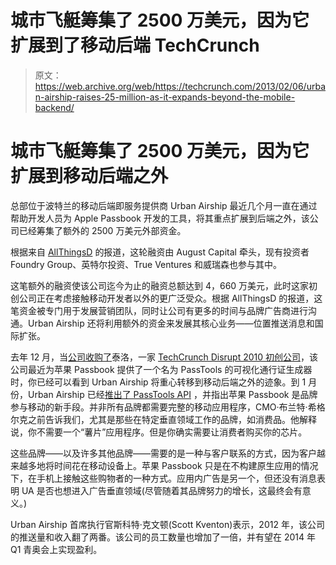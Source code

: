 # 城市飞艇筹集了 2500 万美元，因为它扩展到了移动后端 TechCrunch

> 原文：<https://web.archive.org/web/https://techcrunch.com/2013/02/06/urban-airship-raises-25-million-as-it-expands-beyond-the-mobile-backend/>

# 城市飞艇筹集了 2500 万美元，因为它扩展到移动后端之外

总部位于波特兰的移动后端即服务提供商 Urban Airship 最近几个月一直在通过帮助开发人员为 Apple Passbook 开发的工具，将其重点扩展到后端之外，该公司已经筹集了额外的 2500 万美元外部资金。

根据来自 [AllThingsD](https://web.archive.org/web/20221207200155/http://allthingsd.com/20130206/urban-airship-nabs-25-million-in-additional-funding/) 的报道，这轮融资由 August Capital 牵头，现有投资者 Foundry Group、英特尔投资、True Ventures 和威瑞森也参与其中。

这笔额外的融资使该公司迄今为止的融资总额达到 4，660 万美元，此时这家初创公司正在考虑接触移动开发者以外的更广泛受众。根据 AllThingsD 的报道，这笔资金被专门用于发展营销团队，同时让公司有更多的时间与品牌广告商进行沟通。Urban Airship 还将利用额外的资金来发展其核心业务——位置推送消息和国际扩张。

去年 12 月，当[公司收购了](https://web.archive.org/web/20221207200155/https://beta.techcrunch.com/2012/12/04/urban-airship-acquires-tello-maker-of-passtools-for-apples-passbook-because-not-all-brands-need-fully-featured-apps/)泰洛，一家 [TechCrunch Disrupt 2010 初创公司](https://web.archive.org/web/20221207200155/https://beta.techcrunch.com/2010/09/28/tello-gives-businesses-consumer-feedback-on-the-fly/)，该公司最近为苹果 Passbook 提供了一个名为 PassTools 的可视化通行证生成器时，你已经可以看到 Urban Airship 将重心转移到移动后端之外的迹象。到 1 月份，Urban Airship 已经[推出了 PassTools API](https://web.archive.org/web/20221207200155/https://beta.techcrunch.com/2013/01/04/urban-airship-now-offering-access-to-passtools-api-for-enterprise-level-development-of-apple-passbook-passes/) ，并指出苹果 Passbook 是品牌参与移动的新手段。并非所有品牌都需要完整的移动应用程序，CMO·布兰特·希格尔克之前告诉我们，尤其是那些在特定垂直领域工作的品牌，如消费品。他解释说，你不需要一个“薯片”应用程序。但是你确实需要让消费者购买你的芯片。

这些品牌——以及许多其他品牌——需要的是一种与客户联系的方式，因为客户越来越多地将时间花在移动设备上。苹果 Passbook 只是在不构建原生应用的情况下，在手机上接触这些购物者的一种方式。应用内广告是另一个，但还没有消息表明 UA 是否也想进入广告垂直领域(尽管随着其品牌努力的增长，这最终会有意义。)

Urban Airship 首席执行官斯科特·克文顿(Scott Kventon)表示，2012 年，该公司的推送量和收入翻了两番。该公司的员工数量也增加了一倍，并有望在 2014 年 Q1 青奥会上实现盈利。